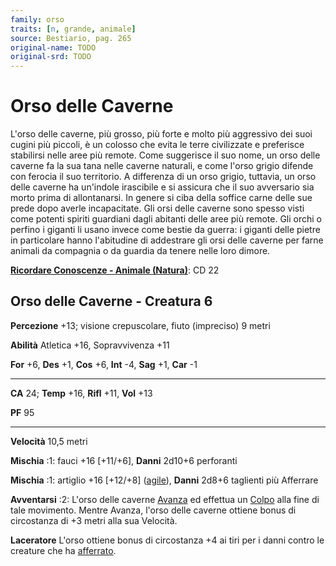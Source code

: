 ```yaml
---
family: orso
traits: [n, grande, animale]
source: Bestiario, pag. 265
original-name: TODO
original-srd: TODO
---
```


# Orso delle Caverne

L'orso delle caverne, più grosso, più forte e molto più aggressivo dei suoi
cugini più piccoli, è un colosso che evita le terre civilizzate e preferisce
stabilirsi nelle aree più remote. Come suggerisce il suo nome, un orso delle
caverne fa la sua tana nelle caverne naturali, e come l'orso grigio difende con
ferocia il suo territorio. A differenza di un orso grigio, tuttavia, un orso
delle caverne ha un'indole irascibile e si assicura che il suo avversario sia
morto prima di allontanarsi. In genere si ciba della soffice carne delle sue
prede dopo averle incapacitate. Gli orsi delle caverne sono spesso visti come
potenti spiriti guardiani dagli abitanti delle aree più remote. Gli orchi o
perfino i giganti li usano invece come bestie da guerra: i giganti delle pietre
in particolare hanno l'abitudine di addestrare gli orsi delle caverne per farne
animali da compagnia o da guardia da tenere nelle loro dimore.

**[Ricordare Conoscenze - Animale (Natura)](/azioni/ricordare-conoscenze)**: CD
22

## Orso delle Caverne - Creatura 6

**Percezione** +13; visione crepuscolare, fiuto (impreciso) 9 metri

**Abilità** Atletica +16, Sopravvivenza +11

**For** +6, **Des** +1, **Cos** +6, **Int** -4, **Sag** +1, **Car** -1

---

**CA** 24; **Temp** +16, **Rifl** +11, **Vol** +13

**PF** 95

---

**Velocità** 10,5 metri

**Mischia** :1: fauci +16 \[+11/+6], **Danni** 2d10+6 perforanti

**Mischia** :1: artiglio +16 \[+12/+8] ([agile](/tratti/agile)), **Danni** 2d8+6
taglienti più Afferrare

**Avventarsi** :2: L'orso delle caverne [Avanza](/azioni/avanzare) ed effettua
un [Colpo](/azioni/colpire) alla fine di tale movimento. Mentre Avanza, l'orso
delle caverne ottiene bonus di circostanza di +3 metri alla sua Velocità.

**Laceratore** L'orso ottiene bonus di circostanza +4 ai tiri per i danni contro
le creature che ha [afferrato](/condizioni/afferrato).
